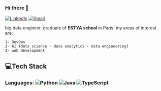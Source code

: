 ### Hi there 👋

[![LinkedIn](https://img.shields.io/badge/LinkedIn-houssinedahmane?style=flat-square&logo=linkedin&logoColor=white)](https://www.linkedin.com/in/houssinedahmane/)
[![Gmail](https://img.shields.io/badge/Gmail-houssine.dahmane48@gmail.com-informational?style=flat-square&color=EA4335&logo=gmail&logoColor=white)](mailto:houssine.dahmane48@gmail.com?subject=Hey!)

</div>

big data engineer, graduate of <b>ESTYA school</b> in Paris. my areas of interest are: 

    1- DevOps
    2- AI (data science - data analytics - data engineering)
    3- web development  

## 💻Tech Stack

### Languages:  ![Python](https://img.shields.io/badge/python-3670A0?style=for-the-badge&logo=python&logoColor=ffdd54) ![Java](https://img.shields.io/badge/java-%23ED8B00.svg?style=for-the-badge&logo=java&logoColor=white) ![TypeScript](https://img.shields.io/badge/typescript-%23007ACC.svg?style=for-the-badge&logo=typescript&logoColor=white)
